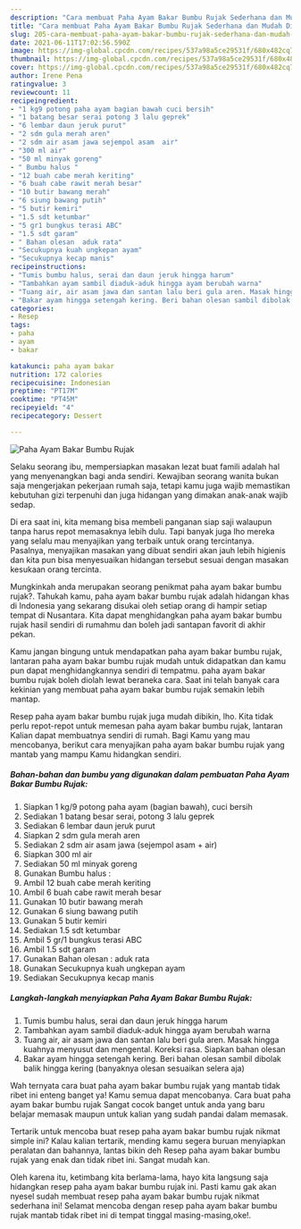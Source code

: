```yaml
---
description: "Cara membuat Paha Ayam Bakar Bumbu Rujak Sederhana dan Mudah Dibuat"
title: "Cara membuat Paha Ayam Bakar Bumbu Rujak Sederhana dan Mudah Dibuat"
slug: 205-cara-membuat-paha-ayam-bakar-bumbu-rujak-sederhana-dan-mudah-dibuat
date: 2021-06-11T17:02:56.590Z
image: https://img-global.cpcdn.com/recipes/537a98a5ce29531f/680x482cq70/paha-ayam-bakar-bumbu-rujak-foto-resep-utama.jpg
thumbnail: https://img-global.cpcdn.com/recipes/537a98a5ce29531f/680x482cq70/paha-ayam-bakar-bumbu-rujak-foto-resep-utama.jpg
cover: https://img-global.cpcdn.com/recipes/537a98a5ce29531f/680x482cq70/paha-ayam-bakar-bumbu-rujak-foto-resep-utama.jpg
author: Irene Pena
ratingvalue: 3
reviewcount: 11
recipeingredient:
- "1 kg9 potong paha ayam bagian bawah cuci bersih"
- "1 batang besar serai potong 3 lalu geprek"
- "6 lembar daun jeruk purut"
- "2 sdm gula merah aren"
- "2 sdm air asam jawa sejempol asam  air"
- "300 ml air"
- "50 ml minyak goreng"
- " Bumbu halus "
- "12 buah cabe merah keriting"
- "6 buah cabe rawit merah besar"
- "10 butir bawang merah"
- "6 siung bawang putih"
- "5 butir kemiri"
- "1.5 sdt ketumbar"
- "5 gr1 bungkus terasi ABC"
- "1.5 sdt garam"
- " Bahan olesan  aduk rata"
- "Secukupnya kuah ungkepan ayam"
- "Secukupnya kecap manis"
recipeinstructions:
- "Tumis bumbu halus, serai dan daun jeruk hingga harum"
- "Tambahkan ayam sambil diaduk-aduk hingga ayam berubah warna"
- "Tuang air, air asam jawa dan santan lalu beri gula aren. Masak hingga kuahnya menyusut dan mengental. Koreksi rasa. Siapkan bahan olesan"
- "Bakar ayam hingga setengah kering. Beri bahan olesan sambil dibolak balik hingga kering (banyaknya olesan sesuaikan selera aja)"
categories:
- Resep
tags:
- paha
- ayam
- bakar

katakunci: paha ayam bakar 
nutrition: 172 calories
recipecuisine: Indonesian
preptime: "PT17M"
cooktime: "PT45M"
recipeyield: "4"
recipecategory: Dessert

---
```



![Paha Ayam Bakar Bumbu Rujak](https://img-global.cpcdn.com/recipes/537a98a5ce29531f/680x482cq70/paha-ayam-bakar-bumbu-rujak-foto-resep-utama.jpg)

Selaku seorang ibu, mempersiapkan masakan lezat buat famili adalah hal yang menyenangkan bagi anda sendiri. Kewajiban seorang  wanita bukan saja mengerjakan pekerjaan rumah saja, tetapi kamu juga wajib memastikan kebutuhan gizi terpenuhi dan juga hidangan yang dimakan anak-anak wajib sedap.

Di era  saat ini, kita memang bisa membeli panganan siap saji walaupun tanpa harus repot memasaknya lebih dulu. Tapi banyak juga lho mereka yang selalu mau menyajikan yang terbaik untuk orang tercintanya. Pasalnya, menyajikan masakan yang dibuat sendiri akan jauh lebih higienis dan kita pun bisa menyesuaikan hidangan tersebut sesuai dengan masakan kesukaan orang tercinta. 



Mungkinkah anda merupakan seorang penikmat paha ayam bakar bumbu rujak?. Tahukah kamu, paha ayam bakar bumbu rujak adalah hidangan khas di Indonesia yang sekarang disukai oleh setiap orang di hampir setiap tempat di Nusantara. Kita dapat menghidangkan paha ayam bakar bumbu rujak hasil sendiri di rumahmu dan boleh jadi santapan favorit di akhir pekan.

Kamu jangan bingung untuk mendapatkan paha ayam bakar bumbu rujak, lantaran paha ayam bakar bumbu rujak mudah untuk didapatkan dan kamu pun dapat menghidangkannya sendiri di tempatmu. paha ayam bakar bumbu rujak boleh diolah lewat beraneka cara. Saat ini telah banyak cara kekinian yang membuat paha ayam bakar bumbu rujak semakin lebih mantap.

Resep paha ayam bakar bumbu rujak juga mudah dibikin, lho. Kita tidak perlu repot-repot untuk memesan paha ayam bakar bumbu rujak, lantaran Kalian dapat membuatnya sendiri di rumah. Bagi Kamu yang mau mencobanya, berikut cara menyajikan paha ayam bakar bumbu rujak yang mantab yang mampu Kamu hidangkan sendiri.

<!--inarticleads1-->

##### Bahan-bahan dan bumbu yang digunakan dalam pembuatan Paha Ayam Bakar Bumbu Rujak:

1. Siapkan 1 kg/9 potong paha ayam (bagian bawah), cuci bersih
1. Sediakan 1 batang besar serai, potong 3 lalu geprek
1. Sediakan 6 lembar daun jeruk purut
1. Siapkan 2 sdm gula merah aren
1. Sediakan 2 sdm air asam jawa (sejempol asam + air)
1. Siapkan 300 ml air
1. Sediakan 50 ml minyak goreng
1. Gunakan  Bumbu halus :
1. Ambil 12 buah cabe merah keriting
1. Ambil 6 buah cabe rawit merah besar
1. Gunakan 10 butir bawang merah
1. Gunakan 6 siung bawang putih
1. Gunakan 5 butir kemiri
1. Sediakan 1.5 sdt ketumbar
1. Ambil 5 gr/1 bungkus terasi ABC
1. Ambil 1.5 sdt garam
1. Gunakan  Bahan olesan : aduk rata
1. Gunakan Secukupnya kuah ungkepan ayam
1. Sediakan Secukupnya kecap manis




<!--inarticleads2-->

##### Langkah-langkah menyiapkan Paha Ayam Bakar Bumbu Rujak:

1. Tumis bumbu halus, serai dan daun jeruk hingga harum
1. Tambahkan ayam sambil diaduk-aduk hingga ayam berubah warna
1. Tuang air, air asam jawa dan santan lalu beri gula aren. Masak hingga kuahnya menyusut dan mengental. Koreksi rasa. Siapkan bahan olesan
1. Bakar ayam hingga setengah kering. Beri bahan olesan sambil dibolak balik hingga kering (banyaknya olesan sesuaikan selera aja)




Wah ternyata cara buat paha ayam bakar bumbu rujak yang mantab tidak ribet ini enteng banget ya! Kamu semua dapat mencobanya. Cara buat paha ayam bakar bumbu rujak Sangat cocok banget untuk anda yang baru belajar memasak maupun untuk kalian yang sudah pandai dalam memasak.

Tertarik untuk mencoba buat resep paha ayam bakar bumbu rujak nikmat simple ini? Kalau kalian tertarik, mending kamu segera buruan menyiapkan peralatan dan bahannya, lantas bikin deh Resep paha ayam bakar bumbu rujak yang enak dan tidak ribet ini. Sangat mudah kan. 

Oleh karena itu, ketimbang kita berlama-lama, hayo kita langsung saja hidangkan resep paha ayam bakar bumbu rujak ini. Pasti kamu gak akan nyesel sudah membuat resep paha ayam bakar bumbu rujak nikmat sederhana ini! Selamat mencoba dengan resep paha ayam bakar bumbu rujak mantab tidak ribet ini di tempat tinggal masing-masing,oke!.

